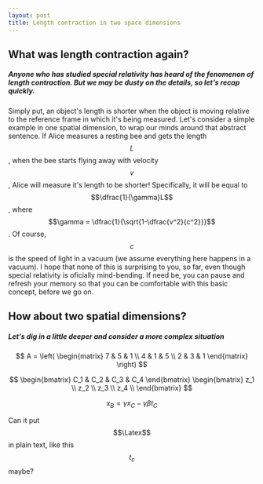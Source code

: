 ```yaml
---
layout: post
title: Length contraction in two space dimensions
---
```

## What was length contraction again?
##### Anyone who has studied special relativity has heard of the fenomenon of length contraction. But we may be dusty on the details, so let's recap quickly.
Simply put, an object's length is shorter when the object is moving relative to the reference frame in which it's being measured. Let's consider a simple example in one spatial dimension, to wrap our minds around that abstract sentence. If Alice measures a resting bee and gets the length $$L$$, when the bee starts flying away with velocity $$v$$, Alice will measure it's length to be shorter!
Specifically, it will be equal to $$\dfrac{1}{\gamma}L$$, where $$\gamma = \dfrac{1}{\sqrt{1-\dfrac{v^2}{c^2}}}$$.
Of course, $$c$$ is the speed of light in a vacuum (we assume everything here happens in a vacuum). I hope that none of this is surprising to you, so far, even though special relativity is oficially mind-bending. If need be, you can pause and refresh your memory so that you can be comfortable with this basic concept, before we go on.

## How about two spatial dimensions?
##### Let's dig in a little deeper and consider a more complex situation

$$ A = \left( \begin{matrix} 7 & 5 & 1 \\ 4 & 1 & 5 \\ 2 & 3 & 1 \end{matrix} \right) $$

$$   \begin{bmatrix} C_1 & C_2 & C_3 & C_4 \end{bmatrix}  \begin{bmatrix}
    z_1 \\
    z_2 \\
    z_3 \\
    z_4 \\
  \end{bmatrix} $$
  
$$ \begin{equation} x_B = \gamma x_C - \gamma \beta t_C 
\label{test}
\end{equation}$$

Can it put $$\Latex$$ in plain text, like this $$t_c$$ maybe?
